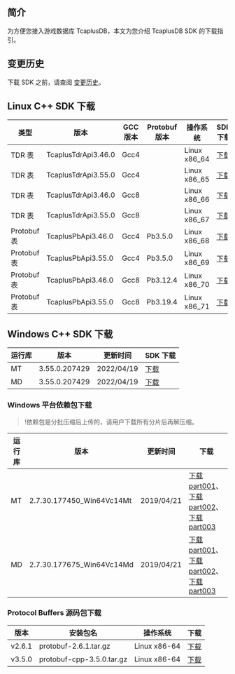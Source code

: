 
## 简介
为方便您接入游戏数据库 TcaplusDB，本文为您介绍 TcaplusDB SDK 的下载指引。

## 变更历史
下载 SDK 之前，请查阅 [变更历史](https://cloud.tencent.com/document/product/596/31926)。

## Linux C++ SDK 下载
| 类型   | 版本   | GCC 版本 | Protobuf 版本 | 操作系统| SDK下载 |                                                       
| ------- | ------- | ----------- | ------------ | ---------- |------------ | 
| TDR 表 | TcaplusTdrApi3.46.0 | Gcc4  | |Linux x86_64 | [下载](https://tcaplusdb-sdk-1301716906.cos.ap-shanghai.myqcloud.com/API/C%2B%2B/Linux/TcaplusTdrApi3.46.0Gcc4.tar.gz) |
| TDR 表 | 	TcaplusTdrApi3.55.0 | Gcc4 | |Linux x86_65 | [下载](https://tcaplusdb-sdk-1301716906.cos.ap-shanghai.myqcloud.com/API/C%2B%2B/Linux/TcaplusTdrApi3.55.0Gcc4.tar.gz) |
| TDR 表 | TcaplusTdrApi3.46.0 | Gcc8  | |Linux x86_66 | [下载](https://tcaplusdb-sdk-1301716906.cos.ap-shanghai.myqcloud.com/API/C%2B%2B/Linux/TcaplusTdrApi3.46.0Gcc8.tar.gz) |
| TDR 表 | TcaplusTdrApi3.55.0 | Gcc8  | |Linux x86_67 | [下载](https://tcaplusdb-sdk-1301716906.cos.ap-shanghai.myqcloud.com/API/C%2B%2B/Linux/TcaplusTdrApi3.55.0Gcc8.tar.gz) |
| Protobuf 表 | TcaplusPbApi3.46.0 | Gcc4  |Pb3.5.0 |Linux x86_68 | [下载](https://tcaplusdb-sdk-1301716906.cos.ap-shanghai.myqcloud.com/API/C%2B%2B/Linux/TcaplusPbApi3.46.0Gcc4Pb3.5.0.tar.gz) |
| Protobuf 表 | TcaplusPbApi3.55.0 | Gcc4  |Pb3.5.0 |Linux x86_69 | [下载](https://tcaplusdb-sdk-1301716906.cos.ap-shanghai.myqcloud.com/API/C%2B%2B/Linux/TcaplusPbApi3.55.0Gcc4Pb3.5.0.tar.gz) |
| Protobuf 表 | TcaplusPbApi3.46.0 | Gcc8  |Pb3.12.4 |Linux x86_70 | [下载](https://tcaplusdb-sdk-1301716906.cos.ap-shanghai.myqcloud.com/API/C%2B%2B/Linux/TcaplusPbApi3.46.0Gcc8Pb3.12.4.tar.gz) |
| Protobuf 表 | TcaplusPbApi3.55.0 | Gcc8  |Pb3.19.4 |Linux x86_71 | [下载](https://tcaplusdb-sdk-1301716906.cos.ap-shanghai.myqcloud.com/API/C%2B%2B/Linux/TcaplusPbApi3.55.0Gcc8Pb3.19.4.tar.gz) |

## Windows C++ SDK 下载
| 运行库 | 版本          | 更新时间   | SDK 下载                                                     |
| ------ | ------------- | ---------- | ------------------------------------------------------------ |
| MT     | 3.55.0.207429 | 2022/04/19 | [下载](https://tcaplusdb-sdk-1301716906.cos.ap-shanghai.myqcloud.com/API/C%2B%2B/Windows/TDR/3.55.0/Tcaplus_API_3.55.0.207429_Win64Vc14MT_Release_20211028.zip) |
| MD     | 3.55.0.207429 | 2022/04/19 | [下载](https://tcaplusdb-sdk-1301716906.cos.ap-shanghai.myqcloud.com/API/C%2B%2B/Windows/TDR/3.55.0/Tcaplus_API_3.55.0.207429_Win64Vc14MD_Release_20220419.zip) |

### Windows 平台依赖包下载
>!依赖包是分批压缩后上传的，请用户下载所有分片后再解压缩。

| 运行库 | 版本                      | 更新时间   | 下载                                                         |
| ------ | ------------------------- | ---------- | ------------------------------------------------------------ |
| MT     | 2.7.30.177450_Win64Vc14Mt | 2019/04/21 | [下载 part001](https://main.qcloudimg.com/raw/536dc96c2137e7f1ba647889a279357c/TSF4G_BASE-2.7.30.177450_Win64Vc14Mt_Release.zip.001)、[下载 part002](https://main.qcloudimg.com/raw/6437a8decd3771bb61269a5af9328282/TSF4G_BASE-2.7.30.177450_Win64Vc14Mt_Release.zip.002)、[下载 part003](https://main.qcloudimg.com/raw/b5307a4db67330968c7e169206453acb/TSF4G_BASE-2.7.30.177450_Win64Vc14Mt_Release.zip.003) |
| MD     | 2.7.30.177675_Win64Vc14Md | 2019/04/21 | [下载 part001](https://main.qcloudimg.com/raw/5dc72d7652bf2424cb9aac43d3eba78d/TSF4G_BASE-2.7.30.177675_Win64Vc14Md_Release.zip.001)、[下载 part002](https://main.qcloudimg.com/raw/be7df5587e101564e6d3a63fde7a341d/TSF4G_BASE-2.7.30.177675_Win64Vc14Md_Release.zip.002)、[下载 part003](https://main.qcloudimg.com/raw/3e5b09d21aa5088b6c7618f9345cce91/TSF4G_BASE-2.7.30.177675_Win64Vc14Md_Release.zip.003) |

###  Protocol Buffers 源码包下载
| 版本   | 安装包名                  | 操作系统     | 下载                                                         |
| ------ | ------------------------- | ------------ | ------------------------------------------------------------ |
| v2.6.1 | protobuf-2.6.1.tar.gz     | Linux x86-64 | [下载](https://github.com/protocolbuffers/protobuf/releases/download/v2.6.1/protobuf-2.6.1.tar.gz) |
| v3.5.0 | protobuf-cpp-3.5.0.tar.gz | Linux x86-64 | [下载](https://github.com/protocolbuffers/protobuf/releases/download/v3.5.0/protobuf-cpp-3.5.0.tar.gz) |

